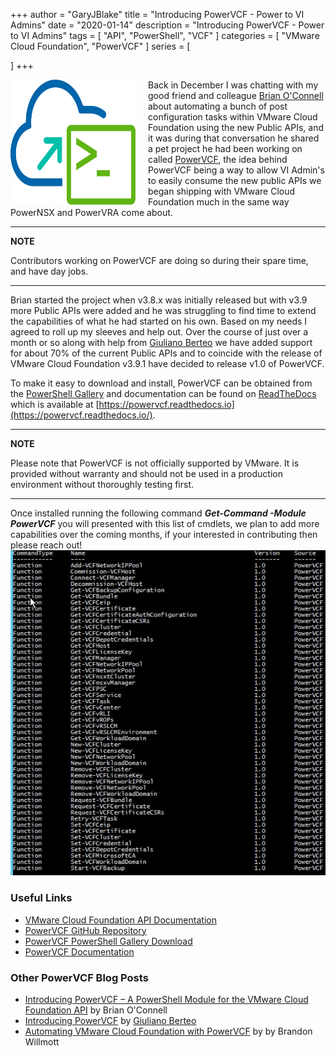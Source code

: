 +++
author = "GaryJBlake"
title = "Introducing PowerVCF - Power to VI Admins"
date = "2020-01-14"
description = "Introducing PowerVCF - Power to VI Admins"
tags = [
    "API",
    "PowerShell",
    "VCF"
]
categories = [
    "VMware Cloud Foundation",
    "PowerVCF"
]
series = [

]
+++

<img align="left" width="200" height="200" src="/images/powervcf-color-transparent.webp" style="float:left; padding-right:20px" >

Back in December I was chatting with my good friend and colleague [Brian O'Connell](https://twitter.com/LifeOfBrianOC) about automating a bunch of post configuration tasks within VMware Cloud Foundation using the new Public APIs, and it was during that conversation he shared a pet project he had been working on called [PowerVCF](https://www.powershellgallery.com/packages/PowerVCF/1.0), the idea behind PowerVCF being a way to allow VI Admin's to easily consume the new public APIs we began shipping with VMware Cloud Foundation much in the same way PowerNSX and PowerVRA come about.

---
**NOTE**

Contributors working on PowerVCF are doing so during their spare time, and have day jobs.

---

Brian started the project when v3.8.x was initially released but with v3.9 more Public APIs were added and he was struggling to find time to extend the capabilities of what he had started on his own. Based on my needs I agreed to roll up my sleeves and help out. Over the course of just over a month or so along with help from [Giuliano Berteo](https://twitter.com/GiulianoBerteo) we have added support for about 70% of the current Public APIs and to coincide with the release of VMware Cloud Foundation v3.9.1 have decided to release v1.0 of PowerVCF.

To make it easy to download and install, PowerVCF can be obtained from the [PowerShell Gallery](https://www.powershellgallery.com/packages/PowerVCF/1.0) and documentation can be found on [ReadTheDocs](https://readthedocs.org/) which is available at [https://powervcf.readthedocs.io](https://powervcf.readthedocs.io/).

---
**NOTE**

Please note that PowerVCF is not officially supported by VMware. It is provided without warranty and should not be used in a production environment without thoroughly testing first.

---

Once installed running the following command <strong><em>Get-Command -Module PowerVCF</em></strong>  you will presented with this list of cmdlets, we plan to add more capabilities over the coming months, if your interested in contributing then please reach out!
![](/archive/2019/power-vcf-functions.png)

### Useful Links

* [VMware Cloud Foundation API Documentation]()
* [PowerVCF GitHub Repository](https://github.com/PowerVCF/PowerVCF)
* [PowerVCF PowerShell Gallery Download](https://www.powershellgallery.com/packages/PowerVCF/1.0)
* [PowerVCF Documentation](https://powervcf.readthedocs.io/en/latest/)

### Other PowerVCF Blog Posts

* [Introducing PowerVCF – A PowerShell Module for the VMware Cloud Foundation API](https://lifeofbrianoc.com/2020/01/14/introducing-powervcf-a-powershell-module-for-the-vmware-cloud-foundation-api/) by Brian O'Connell
* [Introducing PowerVCF](https://blog.bertello.org/2020/01/introducing-powervcf/) by [Giuliano Berteo](https://twitter.com/GiulianoBerteo)
* [Automating VMware Cloud Foundation with PowerVCF](https://brandonwillmott.com/2020/01/13/automating-vmware-cloud-foundation-with-powervcf/) by by Brandon Willmott
